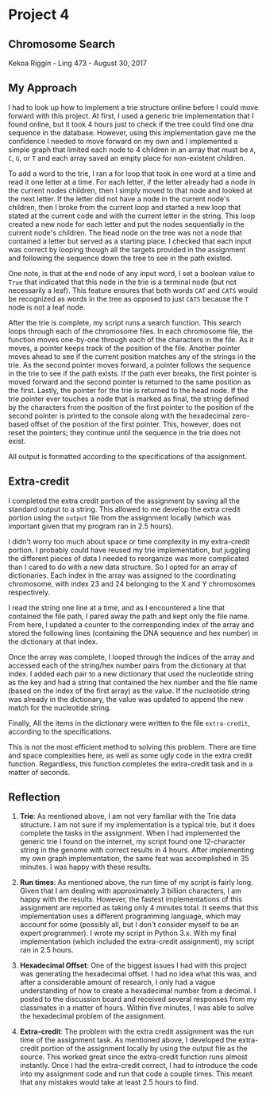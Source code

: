 # Project 4

## Chromosome Search

Kekoa Riggin - Ling 473 - August 30, 2017

## My Approach

I had to look up how to implement a trie structure online before I could move forward with this project. At first, I used a generic trie implementation that I found online, but it took 4 hours just to check if the tree could find one dna sequence in the database. However, using this implementation gave me the confidence I needed to move forward on my own and I implemented a simple graph that limited each node to 4 children in an array that must be `A`, `C`, `G`, or `T` and each array saved an empty place for non-existent children.

To add a word to the trie, I ran a for loop that took in one word at a time and read it one letter at a time. For each letter, if the letter already had a node in the current nodes children, then I simply moved to that node and looked at the next letter. If the letter did not have a node in the current node's children, then I broke from the current loop and started a new loop that stated at the current code and with the current letter in the string. This loop created a new node for each letter and put the nodes sequentially in the current node's children. The head node on the tree was not a node that contained a letter but served as a starting place. I checked that each input was correct by looping though all the targets provided in the assignment and following the sequence down the tree to see in the path existed.

One note, is that at the end node of any input word, I set a boolean value to `True` that indicated that this node in the trie is a terminal node (but not necessarily a leaf). This feature ensures that both words `CAT` and `CATS` would be recognized as words in the tree as opposed to just `CATS` because the `T` node is not a leaf node.

After the trie is complete, my script runs a search function. This search loops through each of the chromosome files. In each chromosome file, the function moves one-by-one through each of the characters in the file. As it moves, a pointer keeps track of the position of the file. Another pointer moves ahead to see if the current position matches any of the strings in the trie. As the second pointer moves forward, a pointer follows the sequence in the trie to see if the path exists. If the path ever breaks, the first pointer is moved forward and the second pointer is returned to the same position as the first. Lastly, the pointer for the trie is returned to the head node. If the trie pointer ever touches a node that is marked as final, the string defined by the characters from the position of the first pointer to the position of the second pointer is printed to the console along with the hexadecimal zero-based offset of the position of the first pointer. This, however, does not reset the pointers; they continue until the sequence in the trie does not exist.

All output is formatted according to the specifications of the assignment.

## Extra-credit

I completed the extra credit portion of the assignment by saving all the standard output to a string. This allowed to me develop the extra credit portion using the `output` file from the assignment locally (which was important given that my program ran in 2.5 hours).

I didn't worry too much about space or time complexity in my extra-credit portion. I probably could have reused my trie implementation, but juggling the different pieces of data I needed to reorganize was more complicated than I cared to do with a new data structure. So I opted for an array of dictionaries. Each index in the array was assigned to the coordinating chromosome, with index 23 and 24 belonging to the X and Y chromosomes respectively.

I read the string one line at a time, and as I encountered a line that contained the file path, I pared away the path and kept only the file name. From here, I updated a counter to the corresponding index of the array and stored the following lines (containing the DNA sequence and hex number) in the dictionary at that index.

Once the array was complete, I looped through the indices of the array and accessed each of the string/hex number pairs from the dictionary at that index. I added each pair to a new dictionary that used the nucleotide string as the key and had a string that contained the hex number and the file name (based on the index of the first array) as the value. If the nucleotide string was already in the dictionary, the value was updated to append the new match for the nucleotide string.

Finally, All the items in the dictionary were written to the file `extra-credit`, according to the specifications.

This is not the most efficient method to solving this problem. There are time and space complexities here, as well as some ugly code in the extra credit function. Regardless, this function completes the extra-credit task and in a matter of seconds.

## Reflection

1. **Trie**: As mentioned above, I am not very familiar with the Trie data structure. I am not sure if my implementation is a typical trie, but it does complete the tasks in the assignment. When I had implemented the generic trie I found on the internet, my script found one 12-character string in the genome with correct results in 4 hours. After implementing my own graph implementation, the same feat was accomplished in 35 minutes. I was happy with these results.

2. **Run times**: As mentioned above, the run time of my script is fairly long. Given that I am dealing with approximately 3 billion characters, I am happy with the results. However, the fastest implementations of this assignment are reported as taking only 4 minutes total. It seems that this implementation uses a different programming language, which may account for some (possibly all, but I don't consider myself to be an expert programmer). I wrote my script in Python 3.x. With my final implementation (which included the extra-credit assignment), my script ran in 2.5 hours.

3. **Hexadecimal Offset**: One of the biggest issues I had with this project was generating the hexadecimal offset. I had no idea what this was, and after a considerable amount of research, I only had a vague understanding of how to create a hexadecimal number from a decimal. I posted to the discussion board and received several responses from my classmates in a matter of hours. Within five minutes, I was able to solve the hexadecimal problem of the assignment.

4. **Extra-credit**: The problem with the extra credit assignment was the run time of the assignment task. As mentioned above, I developed the extra-credit portion of the assignment locally by using the output file as the source. This worked great since the extra-credit function runs almost instantly. Once I had the extra-credit correct, I had to introduce the code into my assignment code and run that code a couple times. This meant that any mistakes would take at least 2.5 hours to find. 
